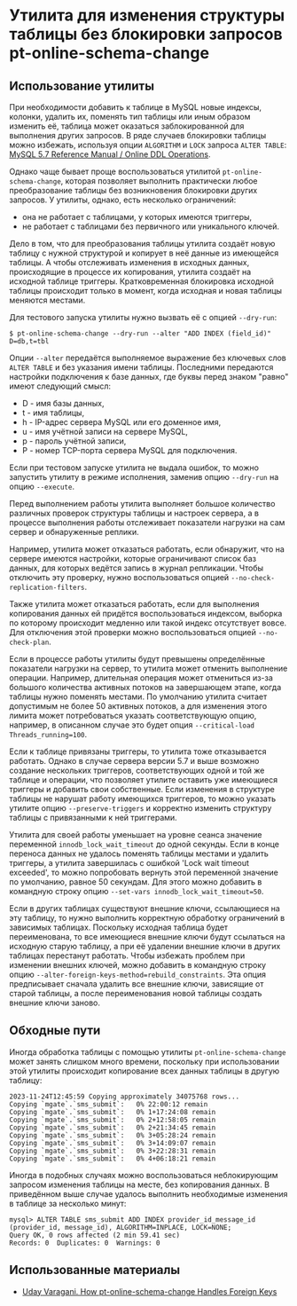 Утилита для изменения структуры таблицы без блокировки запросов pt-online-schema-change
=======================================================================================

Использование утилиты
---------------------

При необходимости добавить к таблице в MySQL новые индексы, колонки, удалить их, поменять тип таблицы или иным образом изменить её, таблица может оказаться заблокированной для выполнения других запросов. В ряде случаев блокировки таблицы можно избежать, используя опции `ALGORITHM` и `LOCK` запроса `ALTER TABLE`: [MySQL 5.7 Reference Manual / Online DDL Operations](https://dev.mysql.com/doc/refman/5.7/en/innodb-online-ddl-operations.html).

Однако чаще бывает проще воспользоваться утилитой `pt-online-schema-change`, которая позволяет выполнить практически любое преобразование таблицы без возникновения блокировки других запросов. У утилиты, однако, есть несколько ограничений:

- она не работает с таблицами, у которых имеются триггеры,
- не работает с таблицами без первичного или уникального ключей.

Дело в том, что для преобразования таблицы утилита создаёт новую таблицу с нужной структурой и копирует в неё данные из имеющейся таблицы. А чтобы отслеживать изменения в исходных данных, происходящие в процессе их копирования, утилита создаёт на исходной таблице триггеры. Кратковременная блокировка исходной таблицы происходит только в момент, когда исходная и новая таблицы меняются местами.

Для тестового запуска утилиты нужно вызвать её с опцией `--dry-run`:

    $ pt-online-schema-change --dry-run --alter "ADD INDEX (field_id)" D=db,t=tbl

Опции `--alter` передаётся выполняемое выражение без ключевых слов `ALTER TABLE` и без указания имени таблицы. Последними передаются настройки подключения к базе данных, где буквы перед знаком "равно" имеют следующий смысл:

- D - имя базы данных,
- t - имя таблицы,
- h - IP-адрес сервера MySQL или его доменное имя,
- u - имя учётной записи на сервере MySQL,
- p - пароль учётной записи,
- P - номер TCP-порта сервера MySQL для подключения.

Если при тестовом запуске утилита не выдала ошибок, то можно запустить утилиту в режиме исполнения, заменив опцию `--dry-run` на опцию `--execute`.

Перед выполнением работы утилита выполняет большое количество различных проверок структуры таблицы и настроек сервера, а в процессе выполнения работы отслеживает показатели нагрузки на сам сервер и обнаруженные реплики.

Например, утилита может отказаться работать, если обнаружит, что на сервере имеются настройки, которые ограничивают список баз данных, для которых ведётся запись в журнал репликации. Чтобы отключить эту проверку, нужно воспользоваться опцией `--no-check-replication-filters`.

Также утилита может отказаться работать, если для выполнения копирования данных ей придётся воспользоваться индексом, выборка по которому происходит медленно или такой индекс отсутствует вовсе. Для отключения этой проверки можно воспользоваться опцией `--no-check-plan`.

Если в процессе работы утилиты будут превышены определённые показатели нагрузки на сервер, то утилита может отменить выполнение операции. Например, длительная операция может отмениться из-за большого количества активных потоков на завершающем этапе, когда таблицы нужно поменять местами. По умолчанию утилита считает допустимым не более 50 активных потоков, а для изменения этого лимита может потребоваться указать соответствующую опцию, например, в описанном случае это будет опция `--critical-load Threads_running=100`.

Если к таблице привязаны триггеры, то утилита тоже отказывается работать. Однако в случае сервера версии 5.7 и выше возможно создание нескольких триггеров, соответствующих одной и той же таблице и операции, что позволяет утилите оставить уже имеющиеся триггеры и добавить свои собственные. Если изменения в структуре таблицы не нарушат работу имеющихся триггеров, то можно указать утилите опцию `--preserve-triggers` и корректно изменить структуру таблицы с привязанными к ней триггерами.

Утилита для своей работы уменьшает на уровне сеанса значение переменной `innodb_lock_wait_timeout` до одной секунды. Если в конце переноса данных не удалось поменять таблицы местами и удалить триггеры, а утилита завершилась с ошибкой 'Lock wait timeout exceeded', то можно попробовать вернуть этой переменной значение по умолчанию, равное 50 секундам. Для этого можно добавить в командную строку опцию `--set-vars innodb_lock_wait_timeout=50`.

Если в других таблицах существуют внешние ключи, ссылающиеся на эту таблицу, то нужно выполнить корректную обработку ограничений в зависимых таблицах. Поскольку исходная таблица будет переименована, то все имеющиеся внешние ключи будут ссылаться на исходную старую таблицу, а при её удалении внешние ключи в других таблицах перестанут работать. Чтобы избежать проблем при изменении внешних ключей, можно добавить в командную строку опцию `--alter-foreign-keys-method=rebuild_constraints`. Эта опция предписывает сначала удалить все внешние ключи, зависящие от старой таблицы, а после переименования новой таблицы создать внешние ключи заново.

Обходные пути
-------------

Иногда обработка таблицы с помощью утилиты `pt-online-schema-change` может занять слишком много времени, поскольку при использовании этой утилиты происходит копирование всех данных таблицы в другую таблицу:

    2023-11-24T12:45:59 Copying approximately 34075768 rows...
    Copying `mgate`.`sms_submit`:   0% 22:00:12 remain
    Copying `mgate`.`sms_submit`:   0% 1+17:24:08 remain
    Copying `mgate`.`sms_submit`:   0% 2+12:58:05 remain
    Copying `mgate`.`sms_submit`:   0% 2+21:34:45 remain
    Copying `mgate`.`sms_submit`:   0% 3+05:28:24 remain
    Copying `mgate`.`sms_submit`:   0% 3+14:09:07 remain
    Copying `mgate`.`sms_submit`:   0% 3+22:28:31 remain
    Copying `mgate`.`sms_submit`:   0% 4+06:18:21 remain

Иногда в подобных случаях можно воспользоваться неблокирующим запросом изменения таблицы на месте, без копирования данных. В приведённом выше случае удалось выполнить необходимые изменения в таблице за несколько минут:

    mysql> ALTER TABLE sms_submit ADD INDEX provider_id_message_id (provider_id, message_id), ALGORITHM=INPLACE, LOCK=NONE;
    Query OK, 0 rows affected (2 min 59.41 sec)
    Records: 0  Duplicates: 0  Warnings: 0

Использованные материалы
------------------------

* [Uday Varagani. How pt-online-schema-change Handles Foreign Keys](https://www.percona.com/blog/how-pt-online-schema-change-handles-foreign-keys/)
